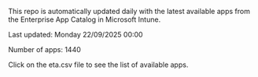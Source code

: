 This repo is automatically updated daily with the latest available apps from the Enterprise App Catalog in Microsoft Intune.

Last updated: Monday 22/09/2025 00:00

Number of apps: 1440

Click on the eta.csv file to see the list of available apps.
